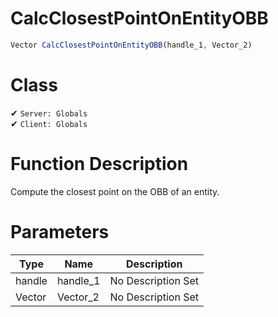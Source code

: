 # CalcClosestPointOnEntityOBB
```js
Vector CalcClosestPointOnEntityOBB(handle_1, Vector_2)
```
# Class
✔ `Server: Globals`  
✔ `Client: Globals`  

# Function Description
Compute the closest point on the OBB of an entity.
# Parameters
Type|Name|Description
--|--|--
handle|handle_1|No Description Set
Vector|Vector_2|No Description Set
